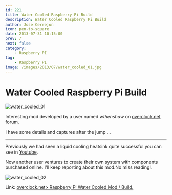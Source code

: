 ```yaml
---
id: 221
title: Water Cooled Raspberry Pi Build
description: Water Cooled Raspberry Pi Build
author: Jose Cerrejon
icon: pen-to-square
date: 2013-07-31 10:15:00
prev: /
next: false
category:
    - Raspberry PI
tag:
    - Raspberry PI
image: /images/2013/07/water_cooled_01.jpg
---
```


# Water Cooled Raspberry Pi Build

![water_cooled_01](/images/2013/07/water_cooled_01.jpg)

Interesting mod developed by a user named _wthenshaw_ on [overclock.net](https://www.overclock.net) forum.

I have some details and captures after the jump ...

---

Previously we had seen a liquid cooling heatsink quite successful you can see in [Youtube](https://www.youtube.com/watch?v=xwc7Hs33cAk).

Now another user ventures to create their own system with components purchased online. I'll keep reporting about this mod.No miss reading!.

![water_cooled_02](/images/2013/07/water_cooled_02.jpg)

Link: [overclock.net> Raspberry Pi Water Cooled Mod / Build.](https://www.overclock.net/t/1410604/build-log-water-cooled-raspberry-pi-mod-build)
